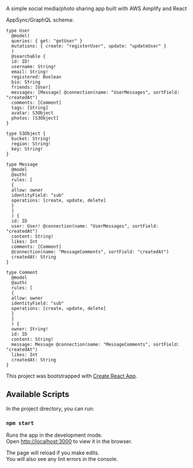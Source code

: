 A simple social media/photo sharing app built with AWS Amplify and React

AppSync/GraphQL schema:

```
type User
  @model(
  queries: { get: "getUser" }
  mutations: { create: "registerUser", update: "updateUser" }
  )
  @searchable {
  id: ID!
  username: String!
  email: String!
  registered: Boolean
  bio: String
  friends: [User]
  messages: [Message] @connection(name: "UserMessages", sortField: "createdAt")
  comments: [Comment]
  tags: [String]
  avatar: S3Object
  photos: [S3Object]
}

type S3Object {
  bucket: String!
  region: String!
  key: String!
}

type Message
  @model
  @auth(
  rules: [
  {
  allow: owner
  identityField: "sub"
  operations: [create, update, delete]
  }
  ]
  ) {
  id: ID
  user: User! @connection(name: "UserMessages", sortField: "createdAt")
  content: String!
  likes: Int
  comments: [Comment]
  @connection(name: "MessageComments", sortField: "createdAt")
  createdAt: String
}

type Comment
  @model
  @auth(
  rules: [
  {
  allow: owner
  identityField: "sub"
  operations: [create, update, delete]
  }
  ]
  ) {
  owner: String!
  id: ID
  content: String!
  message: Message @connection(name: "MessageComments", sortField: "createdAt")
  likes: Int
  createdAt: String
}
```

This project was bootstrapped with [Create React App](https://github.com/facebook/create-react-app).

## Available Scripts

In the project directory, you can run:

### `npm start`

Runs the app in the development mode.<br>
Open [http://localhost:3000](http://localhost:3000) to view it in the browser.

The page will reload if you make edits.<br>
You will also see any lint errors in the console.
